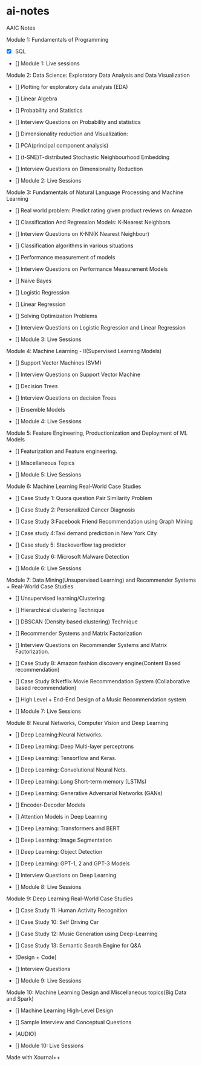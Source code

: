 # ai-notes
AAIC Notes

Module 1: Fundamentals of Programming

- [x] SQL

- [] Module 1: Live sessions

Module 2: Data Science: Exploratory Data Analysis and Data Visualization

- [] Plotting for exploratory data analysis (EDA)

- [] Linear Algebra

- [] Probability and Statistics

- [] Interview Questions on Probability and statistics

- [] Dimensionality reduction and Visualization:

- [] PCA(principal component analysis)

- [] (t-SNE)T-distributed Stochastic Neighbourhood Embedding

- [] Interview Questions on Dimensionality Reduction

- [] Module 2: Live Sessions

Module 3: Fundamentals of Natural Language Processing and Machine Learning

- [] Real world problem: Predict rating given product reviews on Amazon

- [] Classification And Regression Models: K-Nearest Neighbors

- [] Interview Questions on K-NN(K Nearest Neighbour)

- [] Classification algorithms in various situations

- [] Performance measurement of models

- [] Interview Questions on Performance Measurement Models

- [] Naive Bayes

- [] Logistic Regression

- [] Linear Regression

- [] Solving Optimization Problems

- [] Interview Questions on Logistic Regression and Linear Regression

- [] Module 3: Live Sessions

Module 4: Machine Learning - II(Supervised Learning Models)

- [] Support Vector Machines (SVM)

- [] Interview Questions on Support Vector Machine

- [] Decision Trees

- [] Interview Questions on decision Trees

- [] Ensemble Models

- [] Module 4: Live Sessions

Module 5: Feature Engineering, Productionization and Deployment of ML Models

- [] Featurization and Feature engineering.

- [] Miscellaneous Topics

- [] Module 5: Live Sessions

Module 6: Machine Learning Real-World Case Studies

- [] Case Study 1: Quora question Pair Similarity Problem

- [] Case Study 2: Personalized Cancer Diagnosis

- [] Case Study 3:Facebook Friend Recommendation using Graph Mining

- [] Case study 4:Taxi demand prediction in New York City

- [] Case study 5: Stackoverflow tag predictor

- [] Case Study 6: Microsoft Malware Detection

- [] Module 6: Live Sessions

Module 7: Data Mining(Unsupervised Learning) and Recommender Systems + Real-World Case Studies

- [] Unsupervised learning/Clustering

- [] Hierarchical clustering Technique

- [] DBSCAN (Density based clustering) Technique

- [] Recommender Systems and Matrix Factorization

- [] Interview Questions on Recommender Systems and Matrix Factorization.

- [] Case Study 8: Amazon fashion discovery engine(Content Based recommendation)

- [] Case Study 9:Netflix Movie Recommendation System (Collaborative based recommendation)

- [] High Level + End-End Design of a Music Recommendation system

- [] Module 7: Live Sessions

Module 8: Neural Networks, Computer Vision and Deep Learning

- [] Deep Learning:Neural Networks.

- [] Deep Learning: Deep Multi-layer perceptrons

- [] Deep Learning: Tensorflow and Keras.

- [] Deep Learning: Convolutional Neural Nets.

- [] Deep Learning: Long Short-term memory (LSTMs)

- [] Deep Learning: Generative Adversarial Networks (GANs)

- [] Encoder-Decoder Models

- [] Attention Models in Deep Learning

- [] Deep Learning: Transformers and BERT

- [] Deep Learning: Image Segmentation

- [] Deep Learning: Object Detection

- [] Deep Learning: GPT-1, 2 and GPT-3 Models

- [] Interview Questions on Deep Learning

- [] Module 8: Live Sessions

Module 9: Deep Learning Real-World Case Studies

- [] Case Study 11: Human Activity Recognition

- [] Case Study 10: Self Driving Car

- [] Case Study 12: Music Generation using Deep-Learning

- [] Case Study 13: Semantic Search Engine for Q&A 
- [Design + Code]

- [] Interview Questions

- [] Module 9: Live Sessions

Module 10: Machine Learning Design and Miscellaneous topics(Big Data and Spark)

- [] Machine Learning High-Level Design

- [] Sample Interview and Conceptual Questions 
- [AUDIO]

- [] Module 10: Live Sessions

Made with Xournal++
